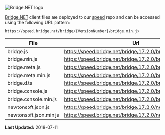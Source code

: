 ![Bridge.NET logo](https://speed.bridge.net/identity/bridgedotnet-sh.png)


[Bridge.NET](https://bridge.net) client files are deployed to our [speed](https://github.com/bridgedotnet/speed.bridge.net/tree/master/bridge) repo and can be accessed using the following URL pattern:

```
https://speed.bridge.net/bridge/{VersionNumber}/bridge.min.js
```

File | Url
---- | ----
bridge.js | https://speed.bridge.net/bridge/17.2.0/bridge.js
bridge.min.js | https://speed.bridge.net/bridge/17.2.0/bridge.min.js
bridge.meta.js | https://speed.bridge.net/bridge/17.2.0/bridge.meta.js
bridge.meta.min.js | https://speed.bridge.net/bridge/17.2.0/bridge.meta.min.js
bridge.d.ts | https://speed.bridge.net/bridge/17.2.0/bridge.d.ts
bridge.console.js | https://speed.bridge.net/bridge/17.2.0/bridge.console.js
bridge.console.min.js | https://speed.bridge.net/bridge/17.2.0/bridge.console.min.js
newtonsoft.json.js | https://speed.bridge.net/bridge/17.2.0/newtonsoft.json.js
newtonsoft.json.min.js | https://speed.bridge.net/bridge/17.2.0/newtonsoft.json.min.js

**Last Updated:** 2018-07-11
